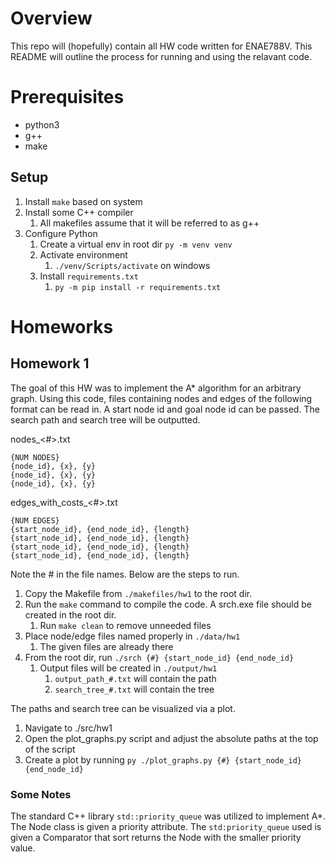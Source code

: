 # Overview

This repo will (hopefully) contain all HW code written for ENAE788V. This README will outline the process for running and using the relavant code.

# Prerequisites
- python3
- g++
- make
  
## Setup
1. Install `make` based on system
2. Install some C++ compiler
   1. All makefiles assume that it will be referred to as g++
3. Configure Python
   1. Create a virtual env in root dir `py -m venv venv`
   2. Activate environment
      1. `./venv/Scripts/activate` on windows
   3. Install `requirements.txt`
      1. `py -m pip install -r requirements.txt`



# Homeworks   
## Homework 1

The goal of this HW was to implement the A* algorithm for an arbitrary graph. Using this code, files containing nodes and edges of the following format can
be read in. A start node id and goal node id can be passed. The search path and search tree will be outputted.

nodes_<#>.txt

```
{NUM NODES}
{node_id}, {x}, {y}
{node_id}, {x}, {y}
{node_id}, {x}, {y}
```

edges_with_costs_<#>.txt

```
{NUM EDGES}
{start_node_id}, {end_node_id}, {length}
{start_node_id}, {end_node_id}, {length}
{start_node_id}, {end_node_id}, {length}
{start_node_id}, {end_node_id}, {length}
```

Note the # in the file names. Below are the steps to run.

1. Copy the Makefile from `./makefiles/hw1` to the root dir.
2. Run the `make` command to compile the code. A srch.exe file should be created in the root dir.
   1. Run `make clean` to remove unneeded files
3. Place node/edge files named properly in `./data/hw1`
   1. The given files are already there
4. From the root dir, run `./srch {#} {start_node_id} {end_node_id}`
   1. Output files will be created in `./output/hw1`
      1. `output_path_#.txt` will contain the path
      2. `search_tree_#.txt` will contain the tree
   
The paths and search tree can be visualized via a plot.
1. Navigate to ./src/hw1
2. Open the plot_graphs.py script and adjust the absolute paths at the top of the script
3. Create a plot by running `py ./plot_graphs.py {#} {start_node_id} {end_node_id}`

### Some Notes

The standard C++ library `std::priority_queue` was utilized to implement A*. The Node class is given a 
priority attribute. The `std:priority_queue` used is given a Comparator that sort returns the Node with the smaller priority value.